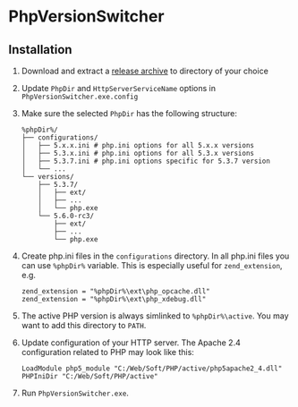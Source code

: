 ﻿# PhpVersionSwitcher

## Installation

1. Download and extract a [release archive](https://github.com/JanTvrdik/PhpVersionSwitcher/releases) to directory of your choice

2. Update `PhpDir` and `HttpServerServiceName` options in `PhpVersionSwitcher.exe.config`

3. Make sure the selected `PhpDir` has the following structure:

	```
	%phpDir%/
	├── configurations/
	│   ├── 5.x.x.ini # php.ini options for all 5.x.x versions
	│   ├── 5.3.x.ini # php.ini options for all 5.3.x versions
	│   ├── 5.3.7.ini # php.ini options specific for 5.3.7 version
	│   └── ...
	└── versions/
		├── 5.3.7/
		│   ├── ext/
		│   ├── ...
		│   └── php.exe
		└── 5.6.0-rc3/
			├── ext/
			├── ...
			└── php.exe
	```

4. Create php.ini files in the `configurations` directory. In all php.ini files you can use `%phpDir%` variable. This is especially useful for `zend_extension`, e.g.
	```
	zend_extension = "%phpDir%\ext\php_opcache.dll"
	zend_extension = "%phpDir%\ext\php_xdebug.dll"
	```

5. The active PHP version is always simlinked to `%phpDir%\active`. You may want to add this directory to `PATH`.

6. Update configuration of your HTTP server. The Apache 2.4 configuration related to PHP may look like this:
	```
	LoadModule php5_module "C:/Web/Soft/PHP/active/php5apache2_4.dll"
	PHPIniDir "C:/Web/Soft/PHP/active"
	```

7. Run `PhpVersionSwitcher.exe`.

